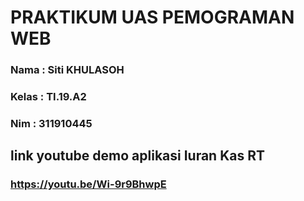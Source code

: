 # PRAKTIKUM UAS PEMOGRAMAN WEB

   ### Nama  : Siti KHULASOH
   ### Kelas : TI.19.A2
   ### Nim   : 311910445
 
 ## link youtube demo aplikasi Iuran Kas RT
###  https://youtu.be/Wi-9r9BhwpE
